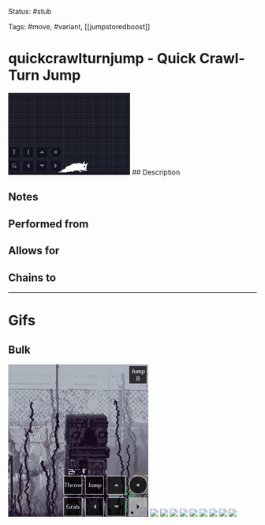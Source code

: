 Status: #stub

Tags: #move, #variant, [[jumpstoredboost]]

# quickcrawlturnjump - Quick Crawl-Turn Jump
<img src=https://raw.githubusercontent.com/LauraHannah44/Rain-World-Movement/main/Files/quickcrawlturnjump_header.gif>
## Description


## Notes


## Performed from


## Allows for


## Chains to


___
# Gifs
## Bulk
<img src=https://raw.githubusercontent.com/LauraHannah44/Rain-World-Movement/main/Files/quickcrawlturnjump_0.gif>
<img src=https://raw.githubusercontent.com/LauraHannah44/Rain-World-Movement/main/Files/quickcrawlturnjump_1.gif>
<img src=https://raw.githubusercontent.com/LauraHannah44/Rain-World-Movement/main/Files/quickcrawlturnjump_2.gif>
<img src=https://raw.githubusercontent.com/LauraHannah44/Rain-World-Movement/main/Files/quickcrawlturnjump_3.gif>
<img src=https://raw.githubusercontent.com/LauraHannah44/Rain-World-Movement/main/Files/quickcrawlturnjump_4.gif>
<img src=https://raw.githubusercontent.com/LauraHannah44/Rain-World-Movement/main/Files/quickcrawlturnjump_5.gif>
<img src=https://raw.githubusercontent.com/LauraHannah44/Rain-World-Movement/main/Files/quickcrawlturnjump_6.gif>
<img src=https://raw.githubusercontent.com/LauraHannah44/Rain-World-Movement/main/Files/quickcrawlturnjump_7.gif>
<img src=https://raw.githubusercontent.com/LauraHannah44/Rain-World-Movement/main/Files/quickcrawlturnjump_8.gif>
<img src=https://raw.githubusercontent.com/LauraHannah44/Rain-World-Movement/main/Files/quickcrawlturnjump_9.gif>